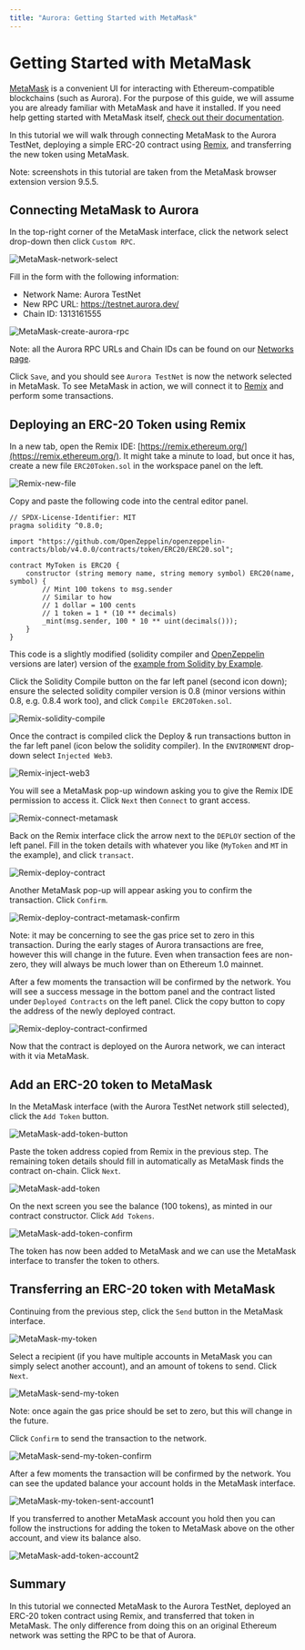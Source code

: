 ```yaml
---
title: "Aurora: Getting Started with MetaMask"
---
```


# Getting Started with MetaMask

[MetaMask] is a convenient UI for interacting with Ethereum-compatible blockchains (such as Aurora).
For the purpose of this guide, we will assume you are already familiar with MetaMask and have it installed.
If you need help getting started with MetaMask itself, [check out their documentation](https://metamask.io/faqs.html).

In this tutorial we will walk through connecting MetaMask to the Aurora TestNet, deploying a simple ERC-20 contract using [Remix], and transferring the new token using MetaMask.

Note: screenshots in this tutorial are taken from the MetaMask browser extension version 9.5.5.

## Connecting MetaMask to Aurora

In the top-right corner of the MetaMask interface, click the network select drop-down then click `Custom RPC`.

![MetaMask-network-select](../../_img/metamask_choose_network.png)

Fill in the form with the following information:

* Network Name: Aurora TestNet
* New RPC URL: https://testnet.aurora.dev/
* Chain ID: 1313161555

![MetaMask-create-aurora-rpc](../../_img/metamask_create_aurora_rpc.png)

Note: all the Aurora RPC URLs and Chain IDs can be found on our [Networks page](../networks.md).

Click `Save`, and you should see `Aurora TestNet` is now the network selected in MetaMask.
To see MetaMask in action, we will connect it to [Remix] and perform some transactions.

## Deploying an ERC-20 Token using Remix

In a new tab, open the Remix IDE: [https://remix.ethereum.org/](https://remix.ethereum.org/).
It might take a minute to load, but once it has, create a new file `ERC20Token.sol` in the workspace panel on the left.

![Remix-new-file](../../_img/remix_new_file.png)

Copy and paste the following code into the central editor panel.

```solidity
// SPDX-License-Identifier: MIT
pragma solidity ^0.8.0;

import "https://github.com/OpenZeppelin/openzeppelin-contracts/blob/v4.0.0/contracts/token/ERC20/ERC20.sol";

contract MyToken is ERC20 {
    constructor (string memory name, string memory symbol) ERC20(name, symbol) {
        // Mint 100 tokens to msg.sender
        // Similar to how
        // 1 dollar = 100 cents
        // 1 token = 1 * (10 ** decimals)
        _mint(msg.sender, 100 * 10 ** uint(decimals()));
    }
}
```

This code is a slightly modified (solidity compiler and [OpenZeppelin] versions are later) version of the [example from Solidity by Example].

Click the Solidity Compile button on the far left panel (second icon down);
ensure the selected solidity compiler version is 0.8 (minor versions within 0.8, e.g. 0.8.4 work too), and click `Compile ERC20Token.sol`.

![Remix-solidity-compile](../../_img/remix_solidity_compile.png)

Once the contract is compiled click the Deploy & run transactions button in the far left panel (icon below the solidity compiler).
In the `ENVIRONMENT` drop-down select `Injected Web3`.

![Remix-inject-web3](../../_img/remix_injected_web3.png)

You will see a MetaMask pop-up windown asking you to give the Remix IDE permission to access it.
Click `Next` then `Connect` to grant access.

![Remix-connect-metamask](../../_img/remix_connect_with_metamask.png)

Back on the Remix interface click the arrow next to the `DEPLOY` section of the left panel.
Fill in the token details with whatever you like (`MyToken` and `MT` in the example), and click `transact`.

![Remix-deploy-contract](../../_img/remix_deploy_contract.png)

Another MetaMask pop-up will appear asking you to confirm the transaction.
Click `Confirm`.

![Remix-deploy-contract-metamask-confirm](../../_img/remix_deploy_contract_metamask_confirm.png)

Note: it may be concerning to see the gas price set to zero in this transaction.
During the early stages of Aurora transactions are free, however this will change in the future.
Even when transaction fees are non-zero, they will always be much lower than on Ethereum 1.0 mainnet.

After a few moments the transaction will be confirmed by the network.
You will see a success message in the bottom panel and the contract listed under `Deployed Contracts` on the left panel.
Click the copy button to copy the address of the newly deployed contract.

![Remix-deploy-contract-confirmed](../../_img/remix_deploy_contract_confirmed.png)

Now that the contract is deployed on the Aurora network, we can interact with it via MetaMask.

## Add an ERC-20 token to MetaMask

In the MetaMask interface (with the Aurora TestNet network still selected), click the `Add Token` button.

![MetaMask-add-token-button](../../_img/metamask_add_token_button.png)

Paste the token address copied from Remix in the previous step.
The remaining token details should fill in automatically as MetaMask finds the contract on-chain.
Click `Next`.

![MetaMask-add-token](../../_img/metamask_add_token.png)

On the next screen you see the balance (100 tokens), as minted in our contract constructor.
Click `Add Tokens`.

![MetaMask-add-token-confirm](../../_img/metamask_add_token_confirm.png)

The token has now been added to MetaMask and we can use the MetaMask interface to transfer the token to others.

## Transferring an ERC-20 token with MetaMask

Continuing from the previous step, click the `Send` button in the MetaMask interface.

![MetaMask-my-token](../../_img/metamask_my_token.png)

Select a recipient (if you have multiple accounts in MetaMask you can simply select another account), and an amount of tokens to send.
Click `Next`.

![MetaMask-send-my-token](../../_img/metamask_send_my_token.png)

Note: once again the gas price should be set to zero, but this will change in the future.

Click `Confirm` to send the transaction to the network.

![MetaMask-send-my-token-confirm](../../_img/metamask_send_my_token_confirm.png)

After a few moments the transaction will be confirmed by the network.
You can see the updated balance your account holds in the MetaMask interface.

![MetaMask-my-token-sent-account1](../../_img/metamask_my_token_sent_account1.png)

If you transferred to another MetaMask account you hold then you can follow the instructions for adding the token to MetaMask above on the other account, and view its balance also.

![MetaMask-add-token-account2](../../_img/metamask_add_token_account2.png)

## Summary

In this tutorial we connected MetaMask to the Aurora TestNet, deployed an ERC-20 token contract using Remix, and transferred that token in MetaMask.
The only difference from doing this on an original Ethereum network was setting the RPC to be that of Aurora.

[MetaMask]: https://metamask.io/
[Remix]: https://remix.ethereum.org/
[OpenZeppelin]: https://openzeppelin.com/contracts/
[example from Solidity by Example]: https://solidity-by-example.org/app/erc20/

